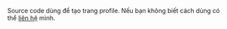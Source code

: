 Source code dùng để tạo trang profile.
Nếu bạn không biết cách dùng có thể [liên hệ](ngocshintrannn.github.io) mình.
